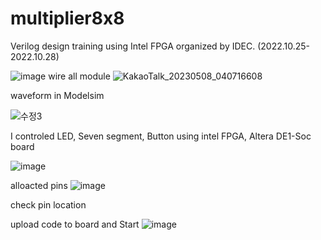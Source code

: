 # multiplier8x8
Verilog design training using Intel FPGA organized by IDEC. (2022.10.25-2022.10.28)


![image](https://user-images.githubusercontent.com/76850241/236697549-d75c57d7-7c58-4f5c-b923-3e5c54988368.png)
wire all module
![KakaoTalk_20230508_040716608](https://user-images.githubusercontent.com/76850241/236697693-1909ed23-7410-4e2f-bada-8c9fe12e1196.jpg)

waveform in Modelsim

![수정3](https://user-images.githubusercontent.com/76850241/236697719-16fb5dbf-14fc-44f9-ad5b-25e3708744ab.PNG)







<FPGA PWM>
 I controled LED, Seven segment, Button using intel FPGA, Altera DE1-Soc board

 ![image](https://user-images.githubusercontent.com/76850241/236698178-a5ad4f1f-9b3b-4aa2-a1c4-c10850fb5f70.png)

 
 alloacted pins
  ![image](https://user-images.githubusercontent.com/76850241/236698067-1279114f-77b3-4e4f-a384-6d5daa12c023.png)
  
  check pin location
  
  
upload code to board and Start
![image](https://user-images.githubusercontent.com/76850241/236698121-d240097a-f198-475c-9b93-90f9675d5657.png)

